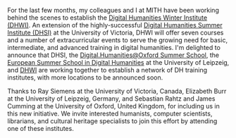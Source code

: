 For the last few months, my colleagues and I at MITH have been working behind the scenes to establish the [Digital Humanities Winter Institute (DHWI)](http://mith.umd.edu/research/dhwi-2013/ "DHWI 2013"). An extension of the highly-successful [Digital Humanities Summer Institute (DHSI)](http://www.dhsi.org) at the University of Victoria, DHWI will offer seven courses and a number of extracurricular events to serve the growing need for basic, intermediate, and advanced training in digital humanities. I'm delighted to announce that DHSI, the [Digital.Humanities@Oxford Summer School](http://digital.humanities.ox.ac.uk/dhoxss/), the [European Summer School in Digital Humanities](http://www.culingtec.uni-leipzig.de/ESU_C_T/) at the University of Leipzeig, and [DHWI](http://mith.umd.edu/dhwi/) are working together to establish a network of DH training institutes, with more locations to be announced soon.

Thanks to Ray Siemens at the University of Victoria, Canada, Elizabeth Burr at the University of Leipzeig, Germany, and Sebastian Rahtz and James Cumming at the University of Oxford, United Kingdom, for including us in this new initiative. We invite interested humanists, computer scientists, librarians, and cultural heritage specialists to join this effort by attending one of these institutes.